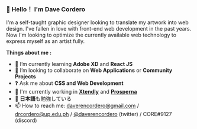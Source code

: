 ###  💬 Hello！ I'm Dave Cordero

I'm a self-taught graphic designer looking to translate my artwork into web design. I've fallen in love with front-end web development in the past years. Now I'm looking to optimize the currently available web technology to express myself as an artist fully.

**Things about me :**

- 🌱 I’m currently learning **Adobe XD** and **React JS** 
- 👯 I’m looking to collaborate on **Web Applications** or **Community Projects**
- ❓ Ask me about **CSS and Web Development**
- 💼 I'm currently working in  [**Xtendly**](https://xtendly.com/) and [**Prosperna**](https://www.prosperna.com/) 
- 🔴 **日本語**も勉強している
- 📫 How to reach me: <daverencordero@gmail.com> / <drcordero@up.edu.ph> / [@daverencordero](https://twitter.com/daverencordero) (twitter) / CORE#9127 (discord)

